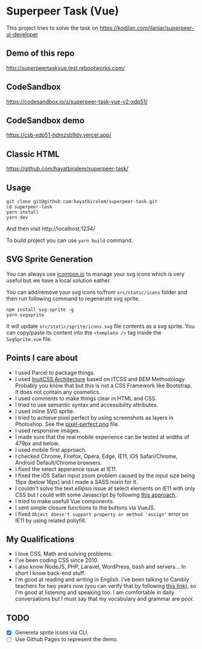 # Superpeer Task (Vue)

This project tries to solve the task on https://kodilan.com/ilanlar/superpeer-ui-developer

## Demo of this repo

http://superpeertaskvue.test.rebootworks.com/

## CodeSandbox

https://codesandbox.io/s/superpeer-task-vue-v2-xdp51/

## CodeSandbox demo

https://csb-xdp51-hdmzsb9dv.vercel.app/

## Classic HTML

https://github.com/hayatbiralem/superpeer-task/

## Usage

```
git clone git@github.com:hayatbiralem/superpeer-task.git
cd superpeer-task
yarn install
yarn dev
```

And then visit http://localhost:1234/

To build project you can use `yarn build` command.

## SVG Sprite Generation

You can always use [icomoon.io](https://icomoon.io/app) to manage your svg icons which is very useful but we have a local solution eather.

You can add/remove your svg icons to/from `src/static/icons` folder and then run following command to regenerate svg sprite.

```
npm install svg-sprite -g
yarn svgsprite
```

It will update `src/static/sprite/icons.svg` file contents as a svg sprite. You can copy/paste its content into the `<template />` tag inside the `SvgSprite.vue` file.

## Points I care about

- I used Parcel to package things.
- I used [InuitCSS Architecture](https://github.com/inuitcss/inuitcss) based on ITCSS and BEM Methodology. Probably you know that but this is not a CSS Framework like Bootstrap. It does not contain any cosmetics.
- I used comments to make things clear in HTML and CSS.
- I tried to use semantic syntax and accessibility attributes.
- I used inline SVG sprite.
- I tried to achieve pixel perfect by using screenshots as layers in Photoshop. See the [pixel-perfect.png](pixel-perfect.png) file.
- I used responsive images.
- I made sure that the real mobile experience can be tested at widths of 479px and below.
- I used mobile first approach.
- I checked Chrome, Firefox, Opera, Edge, IE11, iOS Safari/Chrome, Android Default/Chrome browsers.
- I fixed the select apperance issue at IE11.
- I fixed the iOS Safari input zoom problem caused by the input size being 15px (below 16px) and I made a SASS mixin for it.
- I couldn't solve the text ellipsis issue at select elements on IE11 with only CSS but I could with some Javascript by following [this approach](https://nikitahl.com/text-overflow-ellipsis-on-select-tag/).
- I tried to make usefull Vue components.
- I sent simple closure functions to the buttons via VueJS.
- I fixed `Object doesn't support property or method 'assign'` error on IE11 by using related pollyfill.

## My Qualifications

- I love CSS, Math and solving problems.
- I've been coding CSS since 2010.
- I also know NodeJS, PHP, Laravel, WordPress, bash and servers... In short I know back-end stuff.
- I'm good at reading and writing in English. I've been talking to Cambly teachers for two years now (you can verify that by following [this link](https://www.cambly.com/en/certificate/verify/f8478219)), so I'm good at listening and speaking too. I am comfortable in daily conversations but I must say that my vocabulary and grammar are poor.

## TODO

- [x] Genereta sprite icons via CLI.
- [ ] Use Github Pages to represent the demo.
